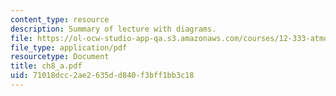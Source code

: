 ```yaml
---
content_type: resource
description: Summary of lecture with diagrams.
file: https://ol-ocw-studio-app-qa.s3.amazonaws.com/courses/12-333-atmospheric-and-ocean-circulations-spring-2004/71018dcc2ae2635dd840f3bff1bb3c18_ch8_a.pdf
file_type: application/pdf
resourcetype: Document
title: ch8_a.pdf
uid: 71018dcc-2ae2-635d-d840-f3bff1bb3c18
---
```

